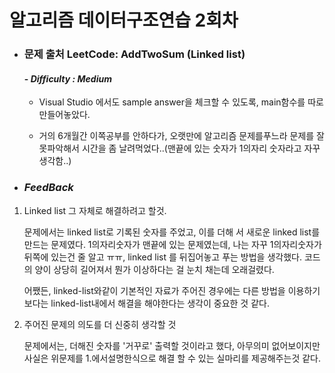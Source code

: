 알고리즘 데이터구조연습 2회차
===========================

* ### **문제 출처 LeetCode: AddTwoSum (Linked list)**
    #### - ***Difficulty : Medium***
    * Visual Studio 에서도 sample answer을 체크할 수 있도록, main함수를 따로 만들어놓았다. 
    
    * 거의 6개월간 이쪽공부를 안하다가, 오랫만에 알고리즘 문제를푸느라 문제를 잘못파악해서 시간을 좀 날려먹었다..(맨끝에 있는 숫자가 1의자리 숫자라고 자꾸생각함..)
    


* ### ***FeedBack***

1.  Linked list 그 자체로 해결하려고 할것.
    
    문제에서는 linked list로 기록된 숫자를 주었고, 이를 더해 서 새로운 linked list를 만드는 문제였다. 1의자리숫자가 맨끝에 있는 문제였는데, 나는 자꾸 1의자리숫자가 뒤쪽에 있는건 줄 알고 ㅠㅠ, linked list 를 뒤집어놓고 푸는 방법을 생각했다. 코드의 양이 상당히 길어져서 뭔가 이상하다는 걸 눈치 채는데 오래걸렸다. 
    
    어쨌든, linked-list와같이 기본적인 자료가 주어진 경우에는 다른 방법을 이용하기보다는 linked-list내에서 해결을 해야한다는 생각이 중요한 것 같다.
     
2.  주어진 문제의 의도를 더 신중히 생각할 것

    문제에서는, 더해진 숫자를 '거꾸로' 출력할 것이라고 했다, 아무의미 없어보이지만 사실은 위문제를 1.에서설명한식으로 해결 할 수 있는 실마리를 제공해주는것 같다.